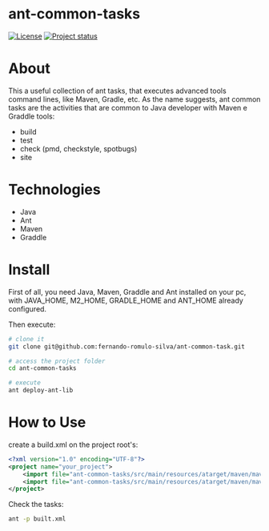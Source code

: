# ant-common-tasks

[![License](https://img.shields.io/badge/License-Apache%202.0-blue.svg)](https://opensource.org/licenses/Apache-2.0)
[![Project status](https://img.shields.io/badge/Project%20status-Maintenance-orange.svg)](https://img.shields.io/badge/Project%20status-Maintenance-orange.svg)


# About

This a useful collection of ant tasks, that executes advanced tools command lines, like Maven, Gradle, etc.
As the name suggests, ant common tasks are the activities that are common to Java developer with Maven e Graddle tools:

- build
- test
- check (pmd, checkstyle, spotbugs)
- site


# Technologies

- Java
- Ant
- Maven
- Graddle

# Install

First of all, you need Java, Maven, Graddle and Ant installed on your pc, with JAVA_HOME, M2_HOME, GRADLE_HOME and ANT_HOME already configured. <br />

Then execute:

```bash
# clone it
git clone git@github.com:fernando-romulo-silva/ant-common-task.git

# access the project folder
cd ant-common-tasks

# execute
ant deploy-ant-lib
```

# How to Use

create a build.xml on the project root's:

```xml
<?xml version="1.0" encoding="UTF-8"?>
<project name="your_project">
	<import file="ant-common-tasks/src/main/resources/atarget/maven/maven-build.xml" />
	<import file="ant-common-tasks/src/main/resources/atarget/maven/maven-scm-git.xml" />
</project>
```

Check the tasks:

```bash
ant -p built.xml
```

